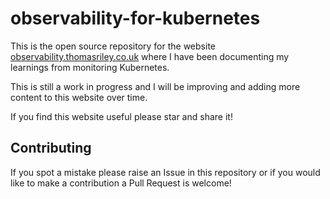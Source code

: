 # observability-for-kubernetes

This is the open source repository for the website [observability.thomasriley.co.uk](https://observability.thomasriley.co.uk) where I have been documenting my learnings from monitoring Kubernetes.

This is still a work in progress and I will be improving and adding more content to this website over time.

If you find this website useful please star and share it!

## Contributing

If you spot a mistake please raise an Issue in this repository or if you would like to make a contribution a Pull Request is welcome!
